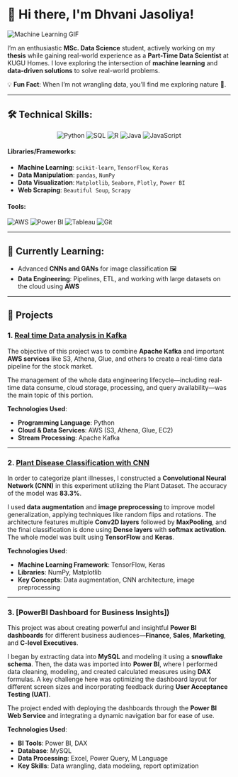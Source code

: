 # 👋 Hi there, I'm Dhvani Jasoliya!

![Machine Learning GIF](https://media.giphy.com/media/L8K62iTDkzGX6/giphy.gif)

I’m an enthusiastic **MSc. Data Science** student, actively working on my **thesis** while gaining real-world experience as a **Part-Time Data Scientist** at KUGU Homes. I love exploring the intersection of **machine learning** and **data-driven solutions** to solve real-world problems.

💡 **Fun Fact**: When I’m not wrangling data, you’ll find me exploring nature 🌲.

---

## 🛠️ **Technical Skills**:

<div align="center">
  
  ![Python](https://img.shields.io/badge/Python-3670A0?style=for-the-badge&logo=python&logoColor=ffdd54)
  ![SQL](https://img.shields.io/badge/SQL-316192?style=for-the-badge&logo=postgresql&logoColor=white)
  ![R](https://img.shields.io/badge/R-276DC3?style=for-the-badge&logo=r&logoColor=white)
  ![Java](https://img.shields.io/badge/Java-ED8B00?style=for-the-badge&logo=java&logoColor=white)
  ![JavaScript](https://img.shields.io/badge/JavaScript-F7DF1E?style=for-the-badge&logo=javascript&logoColor=black)
  
</div>

#### **Libraries/Frameworks**:
- **Machine Learning**: `scikit-learn`, `TensorFlow`, `Keras`
- **Data Manipulation**: `pandas`, `NumPy`
- **Data Visualization**: `Matplotlib`, `Seaborn`, `Plotly`, `Power BI`
- **Web Scraping**: `Beautiful Soup`, `Scrapy`

#### **Tools**:
![AWS](https://img.shields.io/badge/AWS-232F3E?style=for-the-badge&logo=amazonaws&logoColor=white)
![Power BI](https://img.shields.io/badge/Power_BI-F2C811?style=for-the-badge&logo=powerbi&logoColor=black)
![Tableau](https://img.shields.io/badge/Tableau-E97627?style=for-the-badge&logo=tableau&logoColor=white)
![Git](https://img.shields.io/badge/Git-F05032?style=for-the-badge&logo=git&logoColor=white)

---

## 🌱 **Currently Learning**:

- Advanced **CNNs and GANs** for image classification 🖼️
- **Data Engineering**: Pipelines, ETL, and working with large datasets on the cloud using **AWS**

---


## 🚀 Projects

### 1. [Real time Data analysis in Kafka](https://github.com/dhwanijasoliya/Real-time-Data-analysis-in-kafka) 
The objective of this project was to combine **Apache Kafka** and important **AWS services** like S3, Athena, Glue, and others to create a real-time data pipeline for the stock market.

The management of the whole data engineering lifecycle—including real-time data consume, cloud storage, processing, and query availability—was the main topic of this portion. 

**Technologies Used**:  
- **Programming Language**: Python  
- **Cloud & Data Services**: AWS (S3, Athena, Glue, EC2)  
- **Stream Processing**: Apache Kafka

---

### 2. [Plant Disease Classification with CNN](https://github.com/dhwanijasoliya/Plant_Disease) 
In order to categorize plant illnesses, I constructed a **Convolutional Neural Network (CNN)** in this experiment utilizing the Plant Dataset. The accuracy of the model was **83.3%**. 

I used **data augmentation** and **image preprocessing** to improve model generalization, applying techniques like random flips and rotations. The architecture features multiple **Conv2D layers** followed by **MaxPooling**, and the final classification is done using **Dense layers** with **softmax activation**. The whole model was built using **TensorFlow** and **Keras**.

**Technologies Used**:  
- **Machine Learning Framework**: TensorFlow, Keras  
- **Libraries**: NumPy, Matplotlib  
- **Key Concepts**: Data augmentation, CNN architecture, image preprocessing

---

### 3. [PowerBI Dashboard for Business Insights])  
This project was about creating powerful and insightful **Power BI dashboards** for different business audiences—**Finance**, **Sales**, **Marketing**, and **C-level Executives**.

I began by extracting data into **MySQL** and modeling it using a **snowflake schema**. Then, the data was imported into **Power BI**, where I performed data cleaning, modeling, and created calculated measures using **DAX** formulas. A key challenge here was optimizing the dashboard layout for different screen sizes and incorporating feedback during **User Acceptance Testing (UAT)**.

The project ended with deploying the dashboards through the **Power BI Web Service** and integrating a dynamic navigation bar for ease of use.

**Technologies Used**:  
- **BI Tools**: Power BI, DAX  
- **Database**: MySQL  
- **Data Processing**: Excel, Power Query, M Language  
- **Key Skills**: Data wrangling, data modeling, report optimization

